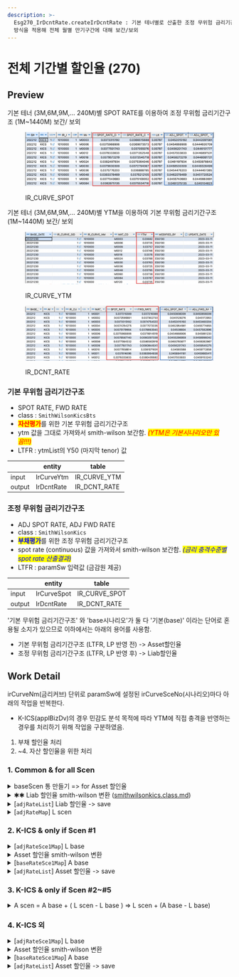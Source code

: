 ```yaml
---
description: >-
  Esg270_IrDcntRate.createIrDcntRate : 기본 테너별로 산출한 조정 무위험 금리기간구조를 smith-wilson
  방식을 적용해 전체 월별 만기구간에 대해 보간/보외
---
```


# 전체 기간별 할인율 (270)

## Preview

기본 테너 (3M,6M,9M,... 240M)별 SPOT RATE를 이용하여 조정 무위험 금리기간구조 (1M\~1440M) 보간/ 보외 &#x20;

<figure><img src="../../../../.gitbook/assets/image (42).png" alt=""><figcaption><p>IR_CURVE_SPOT</p></figcaption></figure>

&#x20; 기본 테너 (3M,6M,9M,... 240M)별 YTM을 이용하여 기본 무위험 금리기간구조 (1M\~1440M) 보간/ 보외&#x20;

<figure><img src="../../../../.gitbook/assets/image (83).png" alt=""><figcaption><p>IR_CURVE_YTM</p></figcaption></figure>

<figure><img src="../../../../.gitbook/assets/image (80).png" alt=""><figcaption><p>IR_DCNT_RATE</p></figcaption></figure>

### 기본 무위험 금리기간구조&#x20;

* SPOT RATE, FWD RATE &#x20;
* class : `SmithWilsonKicsBts`
* <mark style="color:red;">**자산평가**</mark>를 위한 기본 무위험 금리기간구조&#x20;
* ytm 값을 그대로 가져와서 smith-wilson 보간함. _<mark style="color:red;">(YTM은 기본시나리오만 있음!!!)</mark>_
* LTFR : ytmList의 Y50 (마지막 tenor) 값&#x20;

<table data-view="cards"><thead><tr><th></th><th>entity</th><th>table</th></tr></thead><tbody><tr><td>input</td><td>IrCurveYtm</td><td>IR_CURVE_YTM</td></tr><tr><td>output</td><td>IrDcntRate</td><td>IR_DCNT_RATE</td></tr></tbody></table>



### 조정 무위험 금리기간구조&#x20;

* ADJ SPOT RATE, ADJ FWD RATE
* class : `SmithWilsonKics`
* <mark style="color:blue;">**부채평가**</mark>를 위한 조정 무위험 금리기간구조&#x20;
* spot rate (continuous) 값을 가져와서 smith-wilson 보간함. _<mark style="color:blue;">(금리 충격수준별 spot rate 산출결과)</mark>_
* LTFR  : paramSw 입력값 (금감원 제공)&#x20;

<table data-view="cards"><thead><tr><th></th><th>entity</th><th>table</th></tr></thead><tbody><tr><td>input</td><td>IrCurveSpot</td><td>IR_CURVE_SPOT</td></tr><tr><td>output</td><td>IrDcntRate</td><td>IR_DCNT_RATE</td></tr></tbody></table>



'기본 무위험 금리기간구조' 와 'base시나리오'가 둘 다 '기본(base)' 이라는 단어로 혼용될 소지가 있으므로 이하에서는 아래의 용어를 사용함. &#x20;

* 기본 무위험 금리기간구조 (LTFR, LP 반영 전) -> Asset할인율&#x20;
* 조정 무위험 금리기간구조 (LTFR, LP 반영 후) -> Liab할인율 &#x20;



## Work Detail&#x20;

irCurveNm(금리커브) 단위로 paramSw에 설정된 irCurveSceNo(시나리오)마다 아래의 작업을 반복한다.&#x20;

* K-ICS(applBizDv)의 경우 민감도 분석 목적에 따라 YTM에 직접 충격을 반영하는 경우를 처리하기 위해 작업을 구분하였음.&#x20;

1. 부채 할인율 처리&#x20;
2. \~4. 자산 할인율을 위한 처리&#x20;





### 1. Common &  for all Scen

<details>

<summary>baseScen 통 만들기 => for Asset 할인율</summary>

```java
Map<String, IrDcntRate> adjRateSce1Map       = new TreeMap<String, IrDcntRate>();
Map<String, SmithWilsonRslt> baseRateSce1Map = new TreeMap<String, SmithWilsonRslt>(); 
```

#### &#x20;Asset 할인율 (기본 무위험 금리기간구조)에 충격시나리오 반영방안&#x20;

대상

* K-ICS표준모형 : 금리위험 산출을 위해 결정론적 금리 충격시나리오를 반영함.&#x20;

문제점&#x20;

* Asset 할인율은 ytm 기반 보간 ->금리 shock 수준별 결과가 없음 (only base 시나리오)&#x20;
* Liab 할인율은  spot rate 기반 보간 -> 금리 shock 수준별 결과가 있음
* 결정론적 금리shock은 ytm에 직접 주지 않고, spot rate로 변환 후 충격을 주는 구조이기 때문.&#x20;

해결방법

* Asset 할인율에 충격수준 반영을 위해서 만기별로 충격스프레드(충격 전후의 Liab 할인율의 차이)를 산출해서 Asset 할인율 (base시나리오)에 가산하는 방식으로 산출함. (감독원 엑셀)
* 이 처리를 위해 baseScenRst 결과를 따로 집계함
  * &#x20;`adjRateSce1Map, baseRateSce1Map`

</details>

<details>

<summary>✱✱ Liab 할인율 smith-wilson 변환 (<a data-mention href="../../../undefined/smith-wilson-method/with-zero-coupon-bonds/smithwilsonkics.class.md">smithwilsonkics.class.md</a>)</summary>

{% code overflow="wrap" %}
```java
SmithWilsonKics swKics = new SmithWilsonKics
 ( baseDate
 , irCurveSpotList
 , CMPD_MTD_DISC
 , true
 , swSce.getValue().getLtfr()
 , swSce.getValue().getLtfrCp()
 , projectionYear, 1, 100, DCB_MON_DIF);
```
{% endcode %}

</details>

<details>

<summary>[<code>adjRateList</code>] Liab 할인율 -> save </summary>

{% code overflow="wrap" %}
```java
// DCNT 결과담기 (조정;Liab할인율)
List<IrDcntRate> adjRateList 
= swKics.getSmithWilsonResultList()
  .stream().map(s -> s.convert()).collect(Collectors.toList());
```
{% endcode %}

* 아직 부채할인율만 담아서 자산할인율항목(spotRate, fwdRate)은 null임&#x20;
*

    <figure><img src="../../../../.gitbook/assets/image (41).png" alt=""><figcaption></figcaption></figure>

</details>

<details>

<summary>[<code>adjRateMap</code>]  L scen</summary>

만기코드 단위로 충격스프레드 산출하기 위해 map 생성

```java
Map<String, IrDcntRate> adjRateMap 
= adjRateList.stream().collect(Collectors.toMap
 (IrDcntRate::getMatCd, Function.identity()
 , (k, v) -> k
 , TreeMap::new));				

TreeSet<Double> tenorList 
= adjRateList.stream().map
  (s -> Double.valueOf(1.0 * Integer.valueOf(s.getMatCd().substring(1)) / MONTH_IN_YEAR))
  .collect(Collectors.toCollection(TreeSet::new)); 
```

*

    <figure><img src="../../../../.gitbook/assets/image (78).png" alt=""><figcaption></figcaption></figure>

</details>

### 2. K-ICS &  only if Scen #1

<details>

<summary>[<code>adjRateSce1Map</code>]  L base</summary>

{% code overflow="wrap" %}
```java
adjRateSce1Map 
= adjRateList.stream()
 .collect(Collectors.toMap
 (IrDcntRate::getMatCd, Function.identity()
 , (k, v) -> k
 , TreeMap::new
 ));
```
{% endcode %}

* 위에서 이미 부채할인율은 smith-wilton 보간했음. 그 결과 중에 시나리오 1번은 1번 통에 담기 &#x20;
*

    <figure><img src="../../../../.gitbook/assets/image.png" alt=""><figcaption></figcaption></figure>

</details>

<details>

<summary>Asset 할인율 smith-wilson 변환</summary>

```java
List<IrCurveYtm> ytmList 
 = IrCurveYtmDao
  .getIrCurveYtm(bssd, curveSwMap.getKey());	

SmithWilsonKicsBts swBts 
 = SmithWilsonKicsBts.of()
    .baseDate(baseDate)					
    .ytmCurveHisList(ytmList)
    .alphaApplied(StringUtil.objectToPrimitive(swSce.getValue().getSwAlphaYtm(), 0.1))													 
    .freq(StringUtil.objectToPrimitive(swSce.getValue().getFreq(), 2))
    .build();

```

</details>

<details>

<summary>[<code>baseRateSce1Map</code>]  A base</summary>

{% code overflow="wrap" %}
```java
baseRateSce1Map 
 = swBts.getSmithWilsonResultList(prjTenor).stream()
	.collect(Collectors.toMap
	(SmithWilsonRslt::getMatCd, Function.identity()));
```
{% endcode %}

*

    <figure><img src="../../../../.gitbook/assets/image (81).png" alt=""><figcaption></figcaption></figure>

</details>

<details>

<summary>[<code>adjRateList</code>] Asset 할인율 -> save </summary>

{% code overflow="wrap" %}
```java
// DCNT 결과담기 (기본)  
for(IrDcntRate rslt : adjRateList) {							
    rslt.setSpotRate(baseRateSce1Map.get(rslt.getMatCd()).getSpotDisc());
    rslt.setFwdRate (baseRateSce1Map.get(rslt.getMatCd()).getFwdDisc());}
```
{% endcode %}

*

    <figure><img src="../../../../.gitbook/assets/image (31).png" alt=""><figcaption></figcaption></figure>
*

    <figure><img src="../../../../.gitbook/assets/image (30).png" alt=""><figcaption></figcaption></figure>

</details>

### 3. K-ICS &  only if Scen #2\~#5

<details>

<summary>A scen  =  A base + ( L scen - L base )  =>  L scen + (A base - L base)</summary>

* 엑셀로직  A base + ( L scen - L base ) &#x20;
  * 시나리오별 자산할인율 = 자산 기준시나리오 값에 만기별 금리충격수준 반영
* 엔진로직 . L scen + (A base - L base)
  * 시나리오별 자산 할인율 = 시나리오별 부채할인율에 만기별 자산/부채 스프레드조정 반영

```java
TreeMap<String, Double> spotRateMap = new TreeMap<String, Double>();
TreeMap<String, Double> fwdRateMap  = new TreeMap<String, Double>();

for(IrDcntRate rslt : adjRateList) {						
   String matCd   = rslt.getMatCd();						
   double adjRate = adjRateMap.get(matCd).getAdjSpotRate();
   double adjDiff = baseRateSce1Map.get(matCd).getSpotDisc(). 
         	   - adjRateSce1Map.get(matCd).getAdjSpotRate();
	
	rslt.setSpotRate(adjRate + adjDiff);						
	spotRateMap.put(matCd, adjRate + adjDiff);
}					
fwdRateMap = irSpotDiscToFwdM1Map(spotRateMap);					

for(IrDcntRate rslt : adjRateList) {
	rslt.setFwdRate(fwdRateMap.get(rslt.getMatCd()).doubleValue());
}		
```

</details>

### 4.  K-ICS 외&#x20;

<details>

<summary>[<code>adjRateSce1Map</code>]  L base</summary>

{% code overflow="wrap" %}
```java
adjRateSce1Map = adjRateList.stream().collect(Collectors.toMap(IrDcntRate::getMatCd, Function.identity(), (k, v) -> k, TreeMap::new));		
```
{% endcode %}

</details>

<details>

<summary>Asset 할인율 smith-wilson 변환</summary>

```java
List<IrCurveYtm> ytmList 
= IrDcntRateDao
 .getIrDcntRateBuToBaseSpotList(bssd, applBizDv, curveSwMap.getKey(), swSce.getKey())
 .stream().map(s -> s.convertSimpleYtm()).collect(Collectors.toList());					
//자산 할인율 
SmithWilsonKicsBts swBts 
= SmithWilsonKicsBts.of()
	 .baseDate(baseDate)					
	 .ytmCurveHisList(ytmList)
	 .alphaApplied(StringUtil.objectToPrimitive(swSce.getValue().getSwAlphaYtm(), 0.1))													 
	 .freq(0)
	 .build();								
```

</details>

<details>

<summary>[<code>baseRateSce1Map</code>]  A base</summary>

{% code overflow="wrap" %}
```java
baseRateSce1Map 
= swBts.getSmithWilsonResultList(prjTenor).stream()
 .collect(Collectors.toMap
 (SmithWilsonRslt::getMatCd, Function.identity()));		
```
{% endcode %}

</details>

<details>

<summary>[<code>adjRateList</code>] Asset 할인율 -> save</summary>

```java
for(IrDcntRate rslt : adjRateList) {						
 rslt.setSpotRate(baseRateSce1Map.get(rslt.getMatCd()).getSpotDisc());
 rslt.setFwdRate (baseRateSce1Map.get(rslt.getMatCd()).getFwdDisc());
}		
```

</details>

